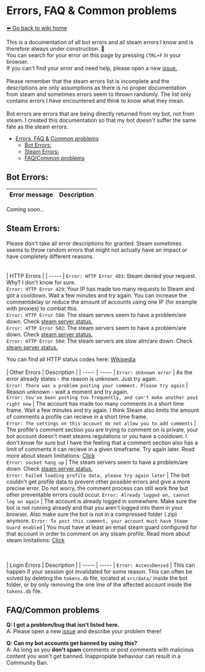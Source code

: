 # Errors, FAQ & Common problems
[⬅️ Go back to wiki home](./)

This is a documentation of all bot errors and all steam errors I know and is therefore always under construction. 🚧  
You can search for your error on this page by pressing `CTRL+F` in your browser.  
If you can't find your error and need help, please open a new [issue.](https://github.com/3urobeat/steam-comment-service-bot/issues/new/choose)  
<br />
Please remember that the steam errors list is incomplete and the descriptions are only assumptions as there is no proper documentation from steam and sometimes errors seem to thrown randomly. The list only contains errors I have encountered and think to know what they mean.  
<br />
Bot errors are errors that are being directly returned from my bot, not from steam. I created this documentation so that my bot doesn't suffer the same fate as the steam errors.

- [Errors, FAQ \& Common problems](#errors-faq--common-problems)
  - [Bot Errors:](#bot-errors)
  - [Steam Errors:](#steam-errors)
  - [FAQ/Common problems](#faqcommon-problems)

## Bot Errors:  
| Error message | Description |
| ---- | ---- |

Coming soon...
  
## Steam Errors:
Please don't take all error descriptions for granted. Steam sometimes seems to throw random errors that might not actually have an impact or have completely different reasons.  
<br /><br />
| HTTP Errors |
| ----- |
`Error: HTTP Error 403`: Steam denied your request. Why? I don't know for sure.  
`Error: HTTP Error 429`: Your IP has made too many requests to Steam and got a cooldown. Wait a few minutes and try again. You can increase the commentdelay or reduce the amount of accounts using one IP (for example with proxies) to combat this.  
`Error: HTTP Error 500`: The steam servers seem to have a problem/are down. Check [steam server status.](https://steamstat.us)  
`Error: HTTP Error 502`: The steam servers seem to have a problem/are down. Check [steam server status.](https://steamstat.us)  
`Error: HTTP Error 504`: The steam servers are slow atm/are down. Check [steam server status.](https://steamstat.us)  
  
You can find all HTTP status codes here: [Wikipedia](https://en.wikipedia.org/wiki/List_of_HTTP_status_codes)
<br /><br />
| Other Errors | Description |
| ----- | ----- |
`Error: Unknown error` | As the error already states - the reason is unknown. Just try again.  
`Error: There was a problem posting your comment. Please try again` | Reason unknown - wait a moment and try again.  
`Error: You've been posting too frequently, and can't make another post right now` | The account has made too many comments in a short time frame. Wait a few minutes and try again. I think Steam also limits the amount of comments a profile can recieve in a short time frame.  
`Error: The settings on this account do not allow you to add comments` | The profile's comment section you are trying to comment on is private, your bot account doesn't meet steams regulations or you have a cooldown. I don't know for sure but I have the feeling that a comment section also has a limit of comments it can recieve in a given timeframe. Try again later. Read more about steam limitations: [Click](https://github.com/3urobeat/steam-comment-service-bot#steam-limitations)  
`Error: socket hang up` | The steam servers seem to have a problem/are down. Check [steam server status.](https://steamstat.us)  
`Error: Failed loading profile data, please try again later` | The bot couldn't get profile data to prevent other possible errors and give a more precise error. Do not worry, the comment process can still work fine but other preventable errors could occur.
`Error: Already logged on, cannot log on again` | The account is already logged in somewhere. Make sure the bot is not running already and that you aren't logged into them in your browser. Also make sure the bot is not in a compressed folder (.zip) anymore.
`Error: To post this comment, your account must have Steam Guard enabled` | You must have at least an email steam guard configured for that account in order to comment on any steam profile. Read more about steam limitations: [Click](https://github.com/3urobeat/steam-comment-service-bot#steam-limitations)  

<br /><br />
| Login Errors | Description |
| ----- | ----- |
`Error: AccessDenied` | This can happen if your session got invalidated for some reason. This can often be solved by deleting the `tokens.db` file, located at `src/data/` inside the bot folder, or by only removing the one line of the affected account inside the `tokens.db` file.  

## FAQ/Common problems  

**Q: I got a problem/bug that isn't listed here.**  
A: Please open a new [issue](https://github.com/3urobeat/steam-comment-service-bot/issues/new/choose) and describe your problem there!  

**Q: Can my bot accounts get banned by using this?**  
A: As long as you **don't spam** comments or post comments with malicious content you won't get banned. Inappropiate behaviour can result in a Community Ban.  